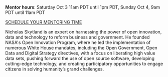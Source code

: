 ﻿---
name: Nicholas Skytland
description: Co-founder, National Day of Civic Hacking
picture: nicholas_skytland.jpg
categories: ideation design strategy entrepreneurship
---

<br>
<b>Mentor hours</b>: Saturday Oct 3 11am PDT until 1pm PDT, Sunday Oct 4, 9am PDT until 11am PDT


<a class="button small special"
href="https://nickskytland.youcanbook.me"
target="_blank">SCHEDULE YOUR MENTORING
TIME</a>
</b>

<p>
Nicholas Skytland is an expert on harnessing the power of open innovation, data and technology to reform business and government. He founded NASA's Open Innovation Program, where he led the implementation of numerous White House mandates, including the Open Government, Open Data and Digital Strategy directives, with a focus on liberating high value data sets, pushing forward the use of open source software, developing cutting-edge technology, and creating participatory opportunities to engage citizens in solving humanity’s grand challenges.
</p>